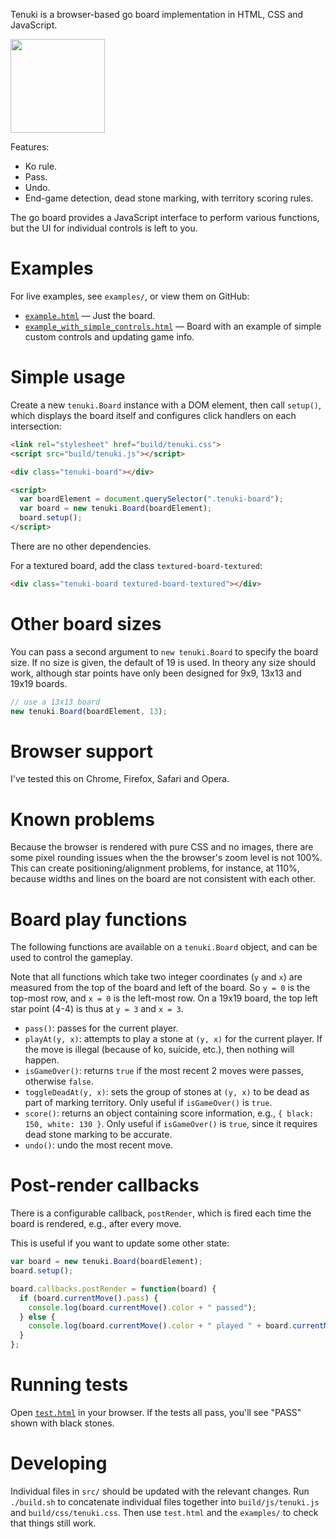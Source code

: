 Tenuki is a browser-based go board implementation in HTML, CSS and JavaScript.

<img src="https://raw.githubusercontent.com/aprescott/tenuki.js/master/examples/screenshots/board.png" width="151" height="150">

Features:

  * Ko rule.
  * Pass.
  * Undo.
  * End-game detection, dead stone marking, with territory scoring rules.

The go board provides a JavaScript interface to perform various functions, but the UI for individual controls is left to you.

# Examples

For live examples, see `examples/`, or view them on GitHub:

* [`example.html`](https://aprescott.github.io/tenuki.js/examples/example.html) — Just the board.
* [`example_with_simple_controls.html`](https://aprescott.github.io/tenuki.js/examples/example_with_simple_controls.html) — Board with an example of simple custom controls and updating game info.

# Simple usage

Create a new `tenuki.Board` instance with a DOM element, then call `setup()`, which displays the board itself and configures click handlers on each intersection:

```html
<link rel="stylesheet" href="build/tenuki.css">
<script src="build/tenuki.js"></script>

<div class="tenuki-board"></div>

<script>
  var boardElement = document.querySelector(".tenuki-board");
  var board = new tenuki.Board(boardElement);
  board.setup();
</script>
```

There are no other dependencies.

For a textured board, add the class `textured-board-textured`:

```html
<div class="tenuki-board textured-board-textured"></div>
```

# Other board sizes

You can pass a second argument to `new tenuki.Board` to specify the board size. If no size is given, the default of 19 is used. In theory any size should work, although star points have only been designed for 9x9, 13x13 and 19x19 boards.

```js
// use a 13x13 board
new tenuki.Board(boardElement, 13);
```

# Browser support

I've tested this on Chrome, Firefox, Safari and Opera.

# Known problems

Because the browser is rendered with pure CSS and no images, there are some pixel rounding issues when the the browser's zoom level is not 100%. This can create positioning/alignment problems, for instance, at 110%, because widths and lines on the board are not consistent with each other.

# Board play functions

The following functions are available on a `tenuki.Board` object, and can be used to control the gameplay.

Note that all functions which take two integer coordinates (`y` and `x`) are measured from the top of the board and left of the board. So `y = 0` is the top-most row, and `x = 0` is the left-most row. On a 19x19 board, the top left star point (4-4) is thus at `y = 3` and `x = 3`.

* `pass()`: passes for the current player.
* `playAt(y, x)`: attempts to play a stone at `(y, x)` for the current player. If the move is illegal (because of ko, suicide, etc.), then nothing will happen.
* `isGameOver()`: returns `true` if the most recent 2 moves were passes, otherwise `false`.
* `toggleDeadAt(y, x)`: sets the group of stones at `(y, x)` to be dead as part of marking territory. Only useful if `isGameOver()` is `true`.
* `score()`: returns an object containing score information, e.g., `{ black: 150, white: 130 }`. Only useful if `isGameOver()` is `true`, since it requires dead stone marking to be accurate.
* `undo()`: undo the most recent move.

# Post-render callbacks

There is a configurable callback, `postRender`, which is fired each time the board is rendered, e.g., after every move.

This is useful if you want to update some other state:

```js
var board = new tenuki.Board(boardElement);
board.setup();

board.callbacks.postRender = function(board) {
  if (board.currentMove().pass) {
    console.log(board.currentMove().color + " passed");
  } else {
    console.log(board.currentMove().color + " played " + board.currentMove().y + "," + board.currentMove().x);
  }
};
```

# Running tests

Open [`test.html`](https://aprescott.github.io/tenuki.js/test.html) in your browser. If the tests all pass, you'll see "PASS" shown with black stones.

# Developing

Individual files in `src/` should be updated with the relevant changes. Run `./build.sh` to concatenate individual files together into `build/js/tenuki.js` and `build/css/tenuki.css`. Then use `test.html` and the `examples/` to check that things still work.
